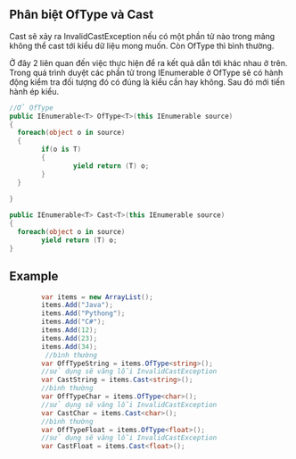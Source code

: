 ## Phân biệt OfType và Cast
Cast sẽ xảy ra InvalidCastException nếu có một phần tử nào trong mảng không thể cast tới kiểu dữ liệu mong muốn. Còn OfType thì bình thường.

Ở đây 2 liên quan đến việc thực hiện để ra kết quả dẫn tới khác nhau ở trên. Trong quá trình duyệt các phần tử trong IEnumerable ở OfType sẽ có hành động kiểm tra đối tượng đó có đúng là kiểu cần hay không. Sau đó mới tiến hành ép kiểu.
````cs
//Ở OfType
public IEnumerable<T> OfType<T>(this IEnumerable source)
{
  foreach(object o in source)
  {
        if(o is T) 
        {
                yield return (T) o;
        }
  }
    
}

public IEnumerable<T> Cast<T>(this IEnumerable source)
{
  foreach(object o in source)
        yield return (T) o;
}
````

## Example
````cs
        var items = new ArrayList();
        items.Add("Java");
        items.Add("Pythong");
        items.Add("C#");
        items.Add(12);
        items.Add(23);
        items.Add(34);
         //bình thường
        var OffTypeString = items.OfType<string>();
        //sử dụng sẽ văng lỗi InvalidCastException
        var CastString = items.Cast<string>();
        //bình thường
        var OffTypeChar = items.OfType<char>();
        //sử dụng sẽ văng lỗi InvalidCastException
        var CastChar = items.Cast<char>();
        //bình thường
        var OffTypeFloat = items.OfType<float>();
        //sử dụng sẽ văng lỗi InvalidCastException
        var CastFloat = items.Cast<float>();
````